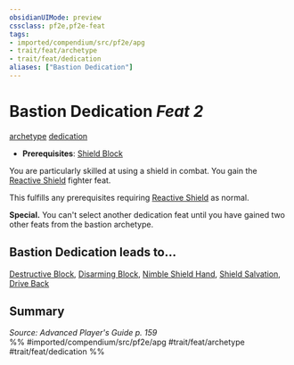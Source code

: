 ```yaml
---
obsidianUIMode: preview
cssclass: pf2e,pf2e-feat
tags:
- imported/compendium/src/pf2e/apg
- trait/feat/archetype
- trait/feat/dedication
aliases: ["Bastion Dedication"]
---
```

# Bastion Dedication  *Feat 2*  
[archetype](archetype.md)  [dedication](dedication.md)  

- **Prerequisites**: [Shield Block](compendium/feats/shield-block.md)

You are particularly skilled at using a shield in combat. You gain the [Reactive Shield](reactive-shield.md) fighter feat.

This fulfills any prerequisites requiring [Reactive Shield](reactive-shield.md) as normal.

**Special.** You can't select another dedication feat until you have gained two other feats from the bastion archetype.

## Bastion Dedication leads to...

[Destructive Block](destructive-block-apg.md), [Disarming Block](disarming-block-apg.md), [Nimble Shield Hand](nimble-shield-hand-apg.md), [Shield Salvation](shield-salvation-apg.md), [Drive Back](drive-back-lokl.md)

## Summary

*Source: Advanced Player's Guide p. 159*  
%% #imported/compendium/src/pf2e/apg #trait/feat/archetype #trait/feat/dedication %%